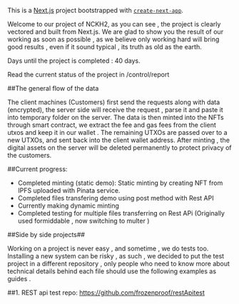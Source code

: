 This is a [Next.js](https://nextjs.org/) project bootstrapped with [`create-next-app`](https://github.com/vercel/next.js/tree/canary/packages/create-next-app).

Welcome to our project of NCKH2, as you can see , the project is clearly vectored and built from Next.js. 
We are glad to show you the result of our working as soon as possible , as we believe only working hard will bring good results , even if it sound typical , its truth as old as the earth.

Days until the project is completed : 40 days.

Read the current status of the project in /control/report

##The general flow of the data 

The client machines (Customers) first send the requests along with data (encrypted), the server side will receive the request , parse it and paste it into temporary folder on the server. The data is then minted into the NFTs through smart contract, we extract the fee and gas fees from the client utxos and keep it in our wallet .
The remaining UTXOs are passed over to a new UTXOs, and sent back into the client wallet address. After minting , the digital assets on the server will be deleted permanently to protect privacy of the customers.


##Current progress:
- Completed minting (static demo): Static minting by creating NFT from IPFS uploaded with Pinata service.
- Completed files transfering demo using post method with Rest API
- Currently making dynamic minting
- Completed testing for multiple files transferring on Rest APi (Originally used formiddable , now switching to multer )


##Side by side projects##

Working on a project is never easy , and sometime , we do tests too. Installing a new system can be risky , as such , we decided to put the test project in a different repository , only people who need to know more about technical details behind each file should use the following examples as guides .

##1. REST api test repo:
https://github.com/frozenproof/restApitest